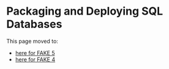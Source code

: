 # Packaging and Deploying SQL Databases

This page moved to:

- [here for FAKE 5](sql-sqlserver.html)
- [here for FAKE 4](fake-sql-sqlserver.html)